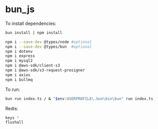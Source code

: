 # bun_js

To install dependencies:

```bash
bun install | npm install
```

```bash
npm i --save-dev @types/node #optional
npm i --save-dev @types/bun  #optional
npm i dotenv
npm i express
npm i mysql2
npm i @aws-sdk/client-s3
npm i @aws-sdk/s3-request-presigner
npm i axios
npm i bullmq
```

To run:

```bash
bun run index.ts / & "$env:USERPROFILE\.bun\bin\bun" run index.ts
```

Redis:

```bash
keys *
flushall
```

